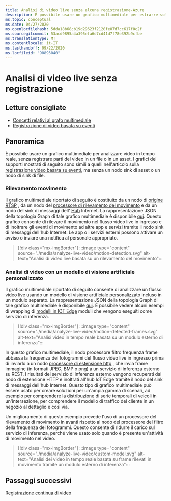 ```yaml
---
title: Analisi di video live senza alcuna registrazione-Azure
description: È possibile usare un grafico multimediale per estrarre solo le analisi da un flusso video live, senza doverle registrare sul perimetro o nel cloud. In questo articolo viene illustrato questo concetto.
ms.topic: conceptual
ms.date: 04/27/2020
ms.openlocfilehash: 5dda18b68cb19d29623f2120fe07d7cc617f0c2f
ms.sourcegitcommit: 53acd9895a4a395efa6d7cd41d7f78e392b9cfbe
ms.translationtype: MT
ms.contentlocale: it-IT
ms.lasthandoff: 09/22/2020
ms.locfileid: "90893040"
---
```

# <a name="analyzing-live-video-without-any-recording"></a>Analisi di video live senza registrazione

## <a name="suggested-pre-reading"></a>Letture consigliate 

* [Concetti relativi al grafo multimediale](media-graph-concept.md)
* [Registrazione di video basata su eventi](event-based-video-recording-concept.md)

## <a name="overview"></a>Panoramica  

È possibile usare un grafico multimediale per analizzare video in tempo reale, senza registrare parti del video in un file o in un asset. I grafici dei supporti mostrati di seguito sono simili a quelli nell'articolo sulla [registrazione video basata su eventi](event-based-video-recording-concept.md), ma senza un nodo sink di asset o un nodo di sink di file.

### <a name="motion-detection"></a>Rilevamento movimento

Il grafico multimediale riportato di seguito è costituito da un nodo di [origine RTSP](media-graph-concept.md#rtsp-source) , da un nodo del [processore di rilevamento del movimento](media-graph-concept.md#motion-detection-processor) e da un nodo del sink di messaggi dell' [Hub](media-graph-concept.md#iot-hub-message-sink) Internet. La rappresentazione JSON della topologia Graph di tale grafico multimediale è disponibile [qui](https://github.com/Azure/live-video-analytics/blob/master/MediaGraph/topologies/motion-detection/topology.json). Questo grafico consente di rilevare il movimento nel flusso video live in ingresso e di inoltrare gli eventi di movimento ad altre app e servizi tramite il nodo sink di messaggi dell'hub Internet. Le app o i servizi esterni possono attivare un avviso o inviare una notifica al personale appropriato.

> [!div class="mx-imgBorder"]
> :::image type="content" source="./media/analyze-live-video/motion-detection.svg" alt-text="Analisi di video live basata su un rilevamento del movimento":::

### <a name="analyzing-video-using-a-custom-vision-model"></a>Analisi di video con un modello di visione artificiale personalizzato 

Il grafico multimediale riportato di seguito consente di analizzare un flusso video live usando un modello di visione artificiale personalizzato incluso in un modulo separato. La rappresentazione JSON della topologia Graph di tale grafico multimediale è disponibile [qui](https://github.com/Azure/live-video-analytics/blob/master/MediaGraph/topologies/httpExtension/topology.json). È possibile vedere alcuni esempi di wrapping di [modelli in IOT Edge](https://github.com/Azure/live-video-analytics/tree/master/utilities/video-analysis) moduli che vengono eseguiti come servizio di inferenza.

> [!div class="mx-imgBorder"]
> :::image type="content" source="./media/analyze-live-video/motion-detected-frames.svg" alt-text="Analisi video in tempo reale basata su un modulo esterno di inferenza":::

In questo grafico multimediale, il nodo processore filtro frequenza frame abbassa la frequenza dei fotogrammi del flusso video live in ingresso prima di inviarlo a un nodo [processore di estensione http](media-graph-concept.md#http-extension-processor) , che invia frame immagine (in formati JPEG, BMP o png) a un servizio di inferenza esterno su REST. I risultati del servizio di inferenza esterno vengono recuperati dal nodo di estensione HTTP e inoltrati all'hub IoT Edge tramite il nodo del sink di messaggi dell'hub Internet. Questo tipo di grafico multimediale può essere usato per creare soluzioni per un'ampia gamma di scenari, ad esempio per comprendere la distribuzione di serie temporali di veicoli in un'intersezione, per comprendere il modello di traffico del cliente in un negozio al dettaglio e così via.

Un miglioramento di questo esempio prevede l'uso di un processore del rilevamento di movimento in avanti rispetto al nodo del processore del filtro della frequenza dei fotogrammi. Questo consente di ridurre il carico sul servizio di inferenza, perché viene usato solo quando è presente un'attività di movimento nel video.

> [!div class="mx-imgBorder"]
> :::image type="content" source="./media/analyze-live-video/custom-model.svg" alt-text="Analisi dei video in tempo reale basata su frame rilevati in movimento tramite un modulo esterno di inferenza":::

## <a name="next-steps"></a>Passaggi successivi

[Registrazione continua di video](continuous-video-recording-concept.md)
